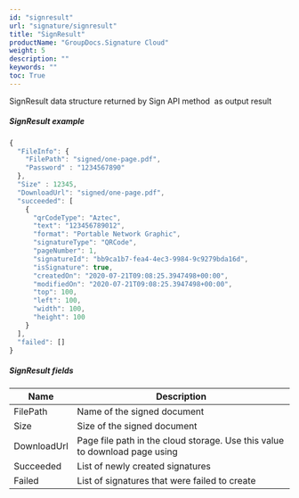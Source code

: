 ```yaml
---
id: "signresult"
url: "signature/signresult"
title: "SignResult"
productName: "GroupDocs.Signature Cloud"
weight: 5
description: ""
keywords: ""
toc: True
---
```


SignResult data structure returned by Sign API method  as output result

##### SignResult example

```javascript
{
  "FileInfo": {
    "FilePath": "signed/one-page.pdf",
    "Password" : "1234567890"
  },
  "Size" : 12345,
  "DownloadUrl": "signed/one-page.pdf",
  "succeeded": [
    {
      "qrCodeType": "Aztec",
      "text": "123456789012",
      "format": "Portable Network Graphic",
      "signatureType": "QRCode",
      "pageNumber": 1,
      "signatureId": "bb9ca1b7-fea4-4ec3-9984-9c9279bda16d",
      "isSignature": true,
      "createdOn": "2020-07-21T09:08:25.3947498+00:00",
      "modifiedOn": "2020-07-21T09:08:25.3947498+00:00",
      "top": 100,
      "left": 100,
      "width": 100,
      "height": 100
    }
  ],
  "failed": []
}

```

##### SignResult fields

|Name|Description
|---|---
|FilePath|Name of the signed document
|Size|Size of the signed document
|DownloadUrl|Page file path in the cloud storage. Use this value to download page using
|Succeeded|List of newly created signatures
|Failed|List of signatures that were failed to create
